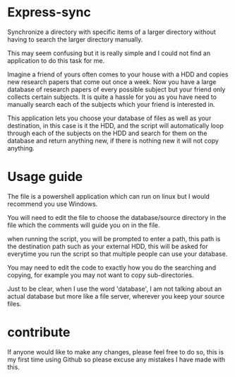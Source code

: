 # Express-sync
Synchronize a directory with specific items of a larger directory without having to search the larger directory manually.

This may seem confusing but it is really simple and I could not find an application to do this task for me.

Imagine a friend of yours often comes to your house with a HDD and copies new research papers that come out once a week. Now you have a large database of research papers of every possible subject but your friend only collects certain subjects.
It is quite a hassle for you as you have need to manually search each of the subjects which your friend is interested in.

This application lets you choose your database of files as well as your destination, in this case is it the HDD, and the script will automatically loop through each of the subjects on the HDD and search for them on the database and return anything new, if there is nothing new it will not copy anything.

# Usage guide
The file is a powershell application which can run on linux but I would recommend you use Windows.

You will need to edit the file to choose the database/source directory in the file which the comments will guide you on in the file.

when running the script, you will be prompted to enter a path, this path is the destination path such as your external HDD, this will be asked for everytime you run the script so that multiple people can use your database.

You may need to edit the code to exactly how you do the searching and copying, for example you may not want to copy sub-directories.

Just to be clear, when I use the word 'database', I am not talking about an actual database but more like a file server, wherever you keep your source files.

# contribute
If anyone would like to make any changes, please feel free to do so, this is my first time using Github so please excuse any mistakes I have made with this.


